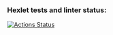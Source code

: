 ### Hexlet tests and linter status:
[![Actions Status](https://github.com/zhukata/python-project-52/actions/workflows/hexlet-check.yml/badge.svg)](https://github.com/zhukata/python-project-52/actions)